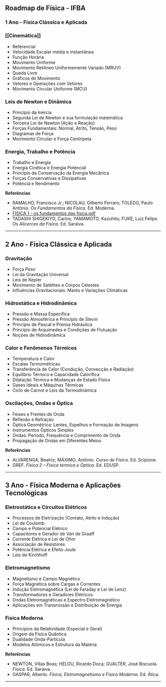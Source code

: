 ## **Roadmap de Física - IFBA**
### **1 Ano - Física Clássica e Aplicada**
### **[[Cinemática]]**

- Referencial
- Velocidade Escalar média e instantânea
- Função Horária
- Movimento Uniforme
- Movimento Retilíneo Uniformemente Variado (MRUV)
- Queda Livre
- Gráficos do Movimento
- Vetores e Operações com Vetores
- Movimento Circular Uniforme (MCU)
### **Leis de Newton e Dinâmica**

- Princípio da Inércia
- Segunda Lei de Newton e sua formulação matemática
- Terceira Lei de Newton (Ação e Reação)
- Forças Fundamentais: Normal, Atrito, Tensão, Peso
- Diagramas de Força
- Movimento Circular e Força Centrípeta
### **Energia, Trabalho e Potência**

- Trabalho e Energia
- Energia Cinética e Energia Potencial
- Princípio da Conservação da Energia Mecânica
- Forças Conservativas e Dissipativas
- Potência e Rendimento

**Referências**

- RAMALHO, Francisco Jr.; NICOLAU, Gilberto Ferraro; TOLEDO, Paulo Antônio. _Os Fundamentos da Física_. Ed. Moderna.
- [FÍSICA 1 - os fundamentos das física.pdf](file:///home/gdon/Documentos/artigos/livros-didaticos/FÍSICA%201%20-%20os%20fundamentos%20das%20física.pdf)
- TADASHI SHIGEKIYO, Carlos; YAMAMOTO, Kazuhito; FUKE, Luiz Felipe. _Os Alicerces da Física_. Ed. Saraiva.

---

## **2 Ano - Física Clássica e Aplicada**

### **Gravitação**

- Força Peso
- Lei da Gravitação Universal
- Leis de Kepler
- Movimento de Satélites e Corpos Celestes
- Influências Gravitacionais: Marés e Variações Climáticas

### **Hidrostática e Hidrodinâmica**

- Pressão e Massa Específica
- Pressão Atmosférica e Princípio de Stevin
- Princípio de Pascal e Prensa Hidráulica
- Princípio de Arquimedes e Condições de Flutuação
- Noções de Hidrodinâmica

### **Calor e Fenômenos Térmicos**

- Temperatura e Calor
- Escalas Termométricas
- Transferência de Calor (Condução, Convecção e Radiação)
- Equilíbrio Térmico e Capacidade Calorífica
- Dilatação Térmica e Mudanças de Estado Físico
- Gases Ideais e Máquinas Térmicas
- Ciclo de Carnot e Leis da Termodinâmica

### **Oscilações, Ondas e Óptica**

- Feixes e Frentes de Onda
- Reflexão e Refração
- Óptica Geométrica: Lentes, Espelhos e Formação de Imagens
- Instrumentos Ópticos Simples
- Ondas: Período, Frequência e Comprimento de Onda
- Propagação de Ondas em Diferentes Meios

 **Referências**

- ALVARENGA, Beatriz; MÁXIMO, Antônio. _Curso de Física_. Ed. Scipione.
- GREF. _Física 2 – Física térmica e Óptica_. Ed. EDUSP. 

---

## **3 Ano - Física Moderna e Aplicações Tecnológicas**

### **Eletrostática e Circuitos Elétricos**

- Processos de Eletrização (Contato, Atrito e Indução)
- Lei de Coulomb
- Campo e Potencial Elétrico
- Capacitores e Gerador de Van de Graaff
- Corrente Elétrica e Lei de Ohm
- Associação de Resistores
- Potência Elétrica e Efeito Joule
- Leis de Kirchhoff

### **Eletromagnetismo**

- Magnetismo e Campo Magnético
- Força Magnética sobre Cargas e Correntes
- Indução Eletromagnética (Lei de Faraday e Lei de Lenz)
- Transformadores e Geradores Elétricos
- Ondas Eletromagnéticas e Espectro Eletromagnético
- Aplicações em Transmissão e Distribuição de Energia

### **Física Moderna**

- Princípios da Relatividade (Especial e Geral)
- Origem da Física Quântica
- Dualidade Onda-Partícula
- Modelos Atômicos e Estrutura da Matéria

 **Referências**

- NEWTON, Villas Boas; HELOU, Ricardo Doca; GUALTER, José Biscuola. _Física_. Ed. Saraiva.
- GASPAR, Alberto. _Física, Eletromagnetismo e Física Moderna_. Ed. Ática.

---
